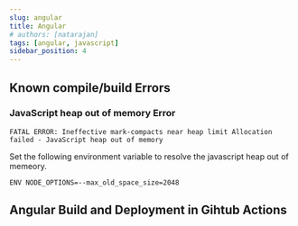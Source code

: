 ```yaml
---
slug: angular
title: Angular
# authors: [natarajan]
tags: [angular, javascript]
sidebar_position: 4
---
```



## Known compile/build Errors

### JavaScript heap out of memory Error

```shell
FATAL ERROR: Ineffective mark-compacts near heap limit Allocation failed - JavaScript heap out of memory
```

Set the following environment variable to resolve the javascript heap out of memeory.

```shell
ENV NODE_OPTIONS=--max_old_space_size=2048
```

## Angular Build and Deployment in Gihtub Actions

